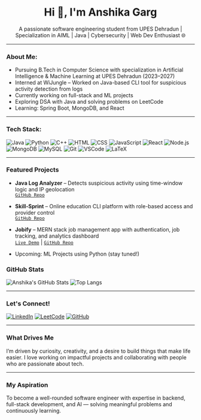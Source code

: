 <h1 align="center">Hi 👋, I'm Anshika Garg</h1>
<p align="center">
A passionate software engineering student from UPES Dehradun | Specialization in AIML | Java | Cybersecurity | Web Dev Enthusiast 🌐
</p>

---

### About Me:

-  Pursuing B.Tech in Computer Science with specialization in Artificial Intelligence & Machine Learning at UPES Dehradun (2023–2027)
-  Interned at WiJungle – Worked on Java-based CLI tool for suspicious activity detection from logs
-  Currently working on full-stack and ML projects
-  Exploring DSA with Java and solving problems on LeetCode
-  Learning: Spring Boot, MongoDB, and React

---

### Tech Stack:

![Java](https://img.shields.io/badge/Java-ED8B00?style=flat&logo=java&logoColor=white)
![Python](https://img.shields.io/badge/Python-3670A0?style=flat&logo=python&logoColor=white)
![C++](https://img.shields.io/badge/C++-00599C?style=flat&logo=c%2B%2B&logoColor=white)
![HTML](https://img.shields.io/badge/HTML5-E34F26?style=flat&logo=html5&logoColor=white)
![CSS](https://img.shields.io/badge/CSS3-1572B6?style=flat&logo=css3&logoColor=white)
![JavaScript](https://img.shields.io/badge/JavaScript-F7DF1E?style=flat&logo=javascript&logoColor=black)
![React](https://img.shields.io/badge/React-20232A?style=flat&logo=react&logoColor=61DAFB)
![Node.js](https://img.shields.io/badge/Node.js-339933?style=flat&logo=nodedotjs&logoColor=white)
![MongoDB](https://img.shields.io/badge/MongoDB-4EA94B?style=flat&logo=mongodb&logoColor=white)
![MySQL](https://img.shields.io/badge/MySQL-00758F?style=flat&logo=mysql&logoColor=white)
![Git](https://img.shields.io/badge/Git-F05032?style=flat&logo=git&logoColor=white)
![VSCode](https://img.shields.io/badge/VS%20Code-007ACC?style=flat&logo=visual-studio-code&logoColor=white)
![LaTeX](https://img.shields.io/badge/LaTeX-008080?style=flat&logo=latex&logoColor=white)

---

### Featured Projects

-  **Java Log Analyzer** – Detects suspicious activity using time-window logic and IP geolocation  
  [`GitHub Repo`](https://github.com/AnshikaGarg2005/java-log-analyzer)

-  **Skill-Sprint** – Online education CLI platform with role-based access and provider control  
  [`GitHub Repo`](https://github.com/AnshikaGarg2005)

-  **Jobify** – MERN stack job management app with authentication, job tracking, and analytics dashboard  
  [`Live Demo`](https://jobify-4f3l.onrender.com) | [`GitHub Repo`](https://github.com/AnshikaGarg2005)

-  Upcoming: ML Projects using Python (stay tuned!)

###  GitHub Stats

![Anshika's GitHub Stats](https://github-readme-stats.vercel.app/api?username=AnshikaGarg2005&show_icons=true&theme=radical)
![Top Langs](https://github-readme-stats.vercel.app/api/top-langs/?username=AnshikaGarg2005&layout=compact&theme=radical)

---

###  Let's Connect!

[![LinkedIn](https://img.shields.io/badge/LinkedIn-blue?style=flat&logo=linkedin&logoColor=white)](https://linkedin.com/in/anshika-tech)
[![LeetCode](https://img.shields.io/badge/LeetCode-orange?style=flat&logo=leetcode&logoColor=white)](https://leetcode.com/u/Anshikagarg20/)
[![GitHub](https://img.shields.io/badge/GitHub-100000?style=flat&logo=github&logoColor=white)](https://github.com/AnshikaGarg2005)

---

###  What Drives Me

I’m driven by curiosity, creativity, and a desire to build things that make life easier. I love working on impactful projects and collaborating with people who are passionate about tech.

---

###  My Aspiration

To become a well-rounded software engineer with expertise in backend, full-stack development, and AI — solving meaningful problems and continuously learning.

